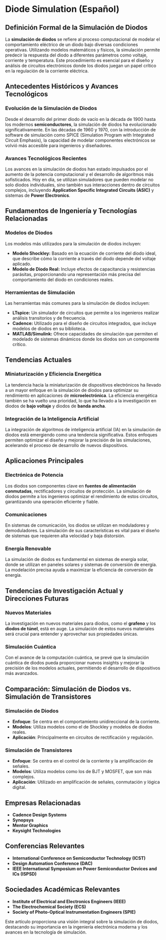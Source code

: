 # Diode Simulation (Español)

## Definición Formal de la Simulación de Diodos

La **simulación de diodos** se refiere al proceso computacional de modelar el comportamiento eléctrico de un diodo bajo diversas condiciones operativas. Utilizando modelos matemáticos y físicos, la simulación permite predecir la respuesta del diodo a diferentes parámetros como voltaje, corriente y temperatura. Este procedimiento es esencial para el diseño y análisis de circuitos electrónicos donde los diodos juegan un papel crítico en la regulación de la corriente eléctrica.

## Antecedentes Históricos y Avances Tecnológicos

### Evolución de la Simulación de Diodos

Desde el desarrollo del primer diodo de vacío en la década de 1900 hasta los modernos **semiconductores**, la simulación de diodos ha evolucionado significativamente. En las décadas de 1960 y 1970, con la introducción de software de simulación como SPICE (Simulation Program with Integrated Circuit Emphasis), la capacidad de modelar componentes electrónicos se volvió más accesible para ingenieros y diseñadores.

### Avances Tecnológicos Recientes

Los avances en la simulación de diodos han estado impulsados por el aumento de la potencia computacional y el desarrollo de algoritmos más sofisticados. Hoy en día, se utilizan simuladores que pueden modelar no solo diodos individuales, sino también sus interacciones dentro de circuitos complejos, incluyendo **Application Specific Integrated Circuits (ASIC)** y sistemas de **Power Electronics**.

## Fundamentos de Ingeniería y Tecnologías Relacionadas

### Modelos de Diodos

Los modelos más utilizados para la simulación de diodos incluyen:

- **Modelo Shockley:** Basado en la ecuación de corriente del diodo ideal, que describe cómo la corriente a través del diodo depende del voltaje aplicado.
- **Modelo de Diodo Real:** Incluye efectos de capacitancia y resistencias parásitas, proporcionando una representación más precisa del comportamiento del diodo en condiciones reales.

### Herramientas de Simulación

Las herramientas más comunes para la simulación de diodos incluyen:

- **LTspice:** Un simulador de circuitos que permite a los ingenieros realizar análisis transitorios y de frecuencia.
- **Cadence:** Utilizado para el diseño de circuitos integrados, que incluye modelos de diodos en su biblioteca.
- **MATLAB/Simulink:** Ofrece capacidades de simulación que permiten el modelado de sistemas dinámicos donde los diodos son un componente crítico.

## Tendencias Actuales

### Miniaturización y Eficiencia Energética

La tendencia hacia la miniaturización de dispositivos electrónicos ha llevado a un mayor enfoque en la simulación de diodos para optimizar su rendimiento en aplicaciones de **microelectrónica**. La eficiencia energética también se ha vuelto una prioridad, lo que ha llevado a la investigación en diodos de **bajo voltaje** y diodos de **banda ancha**.

### Integración de la Inteligencia Artificial

La integración de algoritmos de inteligencia artificial (IA) en la simulación de diodos está emergiendo como una tendencia significativa. Estos enfoques permiten optimizar el diseño y mejorar la precisión de las simulaciones, acelerando el proceso de desarrollo de nuevos dispositivos.

## Aplicaciones Principales

### Electrónica de Potencia

Los diodos son componentes clave en **fuentes de alimentación conmutadas**, rectificadores y circuitos de protección. La simulación de diodos permite a los ingenieros optimizar el rendimiento de estos circuitos, garantizando una operación eficiente y fiable.

### Comunicaciones

En sistemas de comunicación, los diodos se utilizan en moduladores y demoduladores. La simulación de sus características es vital para el diseño de sistemas que requieren alta velocidad y baja distorsión.

### Energía Renovable

La simulación de diodos es fundamental en sistemas de energía solar, donde se utilizan en paneles solares y sistemas de conversión de energía. La modelación precisa ayuda a maximizar la eficiencia de conversión de energía.

## Tendencias de Investigación Actual y Direcciones Futuras

### Nuevos Materiales

La investigación en nuevos materiales para diodos, como el **grafeno** y los **diodos de túnel**, está en auge. La simulación de estos nuevos materiales será crucial para entender y aprovechar sus propiedades únicas.

### Simulación Cuántica

Con el avance de la computación cuántica, se prevé que la simulación cuántica de diodos pueda proporcionar nuevos insights y mejorar la precisión de los modelos actuales, permitiendo el desarrollo de dispositivos más avanzados.

## Comparación: Simulación de Diodos vs. Simulación de Transistores

### Simulación de Diodos

- **Enfoque**: Se centra en el comportamiento unidireccional de la corriente.
- **Modelos**: Utiliza modelos como el de Shockley y modelos de diodos reales.
- **Aplicación**: Principalmente en circuitos de rectificación y regulación.

### Simulación de Transistores

- **Enfoque**: Se centra en el control de la corriente y la amplificación de señales.
- **Modelos**: Utiliza modelos como los de BJT y MOSFET, que son más complejos.
- **Aplicación**: Utilizado en amplificación de señales, conmutación y lógica digital.

## Empresas Relacionadas

- **Cadence Design Systems**
- **Synopsys**
- **Mentor Graphics**
- **Keysight Technologies**

## Conferencias Relevantes

- **International Conference on Semiconductor Technology (ICST)**
- **Design Automation Conference (DAC)**
- **IEEE International Symposium on Power Semiconductor Devices and ICs (ISPSD)**

## Sociedades Académicas Relevantes

- **Institute of Electrical and Electronics Engineers (IEEE)**
- **The Electrochemical Society (ECS)**
- **Society of Photo-Optical Instrumentation Engineers (SPIE)**

Este artículo proporciona una visión integral sobre la simulación de diodos, destacando su importancia en la ingeniería electrónica moderna y los avances en la tecnología de simulación.